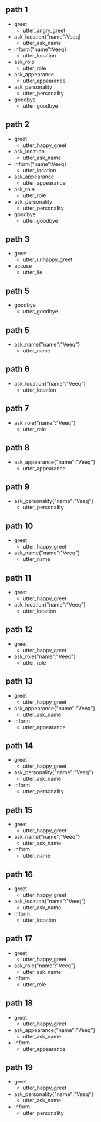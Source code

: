 ##  path 1
* greet
    - utter_angry_greet
* ask_location{"name":Veeq}
     - utter_ask_name
* inform{"name":Veeq}
    - utter_location
* ask_role
    - utter_role
* ask_appearance
    - utter_appearance
* ask_personality
    - utter_personality
* goodbye
    - utter_goodbye

## path 2
* greet
    - utter_happy_greet
* ask_location
    - utter_ask_name
* inform{"name":Veeq}
    - utter_location
* ask_appearance
    - utter_appearance
* ask_role 
    - utter_role
* ask_personality
    - utter_personality
* goodbye
    - utter_goodbye

## path 3
* greet
    - utter_unhappy_greet
* accuse
    - utter_lie

## path 5
* goodbye 
    - utter_goodbye

## path 5
* ask_name{"name":"Veeq"}
    - utter_name

## path 6
* ask_location{"name":"Veeq"}
    - utter_location

## path 7 
* ask_role{"name":"Veeq"}
    - utter_role

## path 8
* ask_appearance{"name":"Veeq"}
    - utter_appearance

## path 9
* ask_personality{"name":"Veeq"}
    - utter_personality

## path 10
* greet
    - utter_happy_greet
* ask_name{"name":"Veeq"}
    - utter_name

## path 11
* greet
    - utter_happy_greet
* ask_location{"name":"Veeq"}
    - utter_location

## path 12 
* greet
    - utter_happy_greet
* ask_role{"name":"Veeq"}
    - utter_role

## path 13
* greet
    - utter_happy_greet
* ask_appearance{"name":"Veeq"}
    - utter_ask_name
* inform
    - utter_appearance

## path 14
* greet
    - utter_happy_greet
* ask_personality{"name":"Veeq"}
    - utter_ask_name
* inform
    - utter_personality

## path 15
* greet
    - utter_happy_greet
* ask_name{"name":"Veeq"}
    - utter_ask_name
* inform
    - utter_name

## path 16
* greet
    - utter_happy_greet
* ask_location{"name":"Veeq"}
    - utter_ask_name
* inform
    - utter_location

## path 17 
* greet
    - utter_happy_greet
* ask_role{"name":"Veeq"}
    - utter_ask_name
* inform
    - utter_role

## path 18
* greet
    - utter_happy_greet
* ask_appearance{"name":"Veeq"}
    - utter_ask_name
* inform
    - utter_appearance

## path 19
* greet
    - utter_happy_greet
* ask_personality{"name":"Veeq"}
    - utter_ask_name
* inform
    - utter_personality